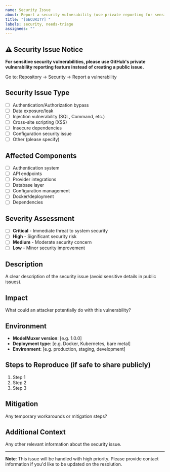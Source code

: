 ```yaml
---
name: Security Issue
about: Report a security vulnerability (use private reporting for sensitive issues)
title: "[SECURITY] "
labels: security, needs-triage
assignees: ""
---
```


## ⚠️ Security Issue Notice

**For sensitive security vulnerabilities, please use GitHub's private vulnerability reporting feature instead of creating a public issue.**

Go to: Repository → Security → Report a vulnerability

## Security Issue Type

- [ ] Authentication/Authorization bypass
- [ ] Data exposure/leak
- [ ] Injection vulnerability (SQL, Command, etc.)
- [ ] Cross-site scripting (XSS)
- [ ] Insecure dependencies
- [ ] Configuration security issue
- [ ] Other (please specify)

## Affected Components

- [ ] Authentication system
- [ ] API endpoints
- [ ] Provider integrations
- [ ] Database layer
- [ ] Configuration management
- [ ] Docker/deployment
- [ ] Dependencies

## Severity Assessment

- [ ] **Critical** - Immediate threat to system security
- [ ] **High** - Significant security risk
- [ ] **Medium** - Moderate security concern
- [ ] **Low** - Minor security improvement

## Description

A clear description of the security issue (avoid sensitive details in public issues).

## Impact

What could an attacker potentially do with this vulnerability?

## Environment

- **ModelMuxer version**: [e.g. 1.0.0]
- **Deployment type**: [e.g. Docker, Kubernetes, bare metal]
- **Environment**: [e.g. production, staging, development]

## Steps to Reproduce (if safe to share publicly)

1. Step 1
2. Step 2
3. Step 3

## Mitigation

Any temporary workarounds or mitigation steps?

## Additional Context

Any other relevant information about the security issue.

---

**Note**: This issue will be handled with high priority. Please provide contact information if you'd like to be updated on the resolution.
